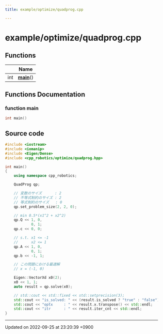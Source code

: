 ```yaml
---
title: example/optimize/quadprog.cpp

---
```


# example/optimize/quadprog.cpp



## Functions

|                | Name           |
| -------------- | -------------- |
| int | **[main](/cpp_robotics/doxybook/Files/quadprog_8cpp/#function-main)**() |


## Functions Documentation

### function main

```cpp
int main()
```




## Source code

```cpp
#include <iostream>
#include <iomanip>
#include <Eigen/Dense>
#include <cpp_robotics/optimize/quadprog.hpp>

int main()
{
    using namespace cpp_robotics;

    QuadProg qp;

    // 変数のサイズ      : 2
    // 不等式制約のサイズ : 2
    // 等式制約のサイズ   : 0
    qp.set_problem_size(2, 2, 0); 

    // min 0.5*(x1^2 + x2^2) 
    qp.Q << 1, 0, 
            0, 1;
    qp.c << 0, 0;

    // s.t. x1 <= -1
    //      x2 <= 1
    qp.A << 1, 0,
            0, 1;
    qp.b << -1, 1;

    // この問題における最適解
    // x = (-1, 0)

    Eigen::VectorXd x0(2);
    x0 << 1, 1;
    auto result = qp.solve(x0);

    // std::cout << std::fixed << std::setprecision(3);
    std::cout << "is_solved: " << (result.is_solved ? "true" : "false") << std::endl;
    std::cout << "optx     : " << result.x.transpose() << std::endl;
    std::cout << "itr      : " << result.iter_cnt << std::endl;
}
```


-------------------------------

Updated on 2022-09-25 at 23:20:39 +0900
